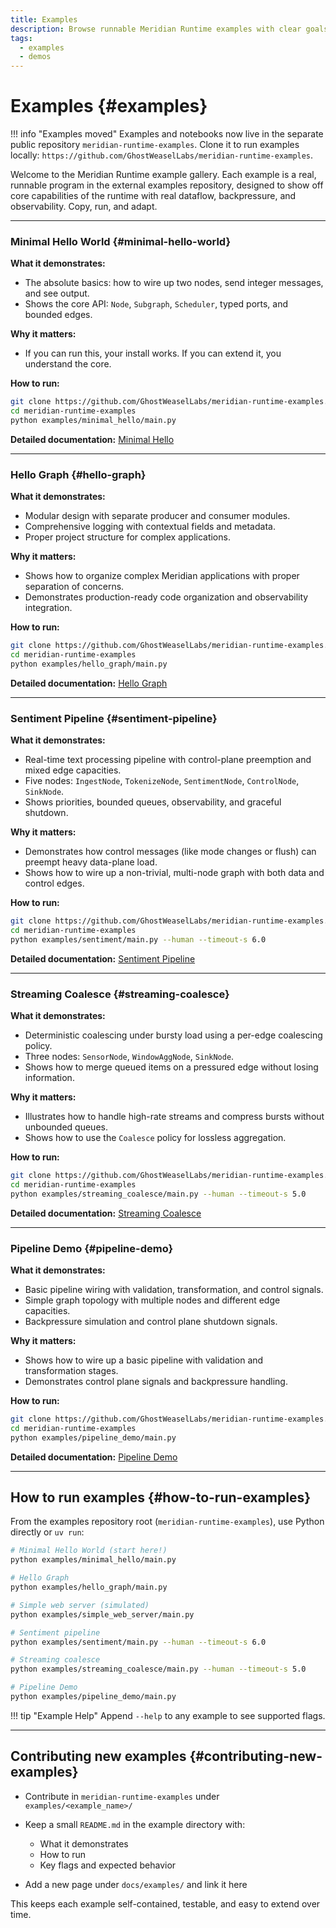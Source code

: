 ```yaml
---
title: Examples
description: Browse runnable Meridian Runtime examples with clear goals, commands, and expected behavior.
tags:
  - examples
  - demos
---
```


# Examples {#examples}

!!! info "Examples moved"
    Examples and notebooks now live in the separate public repository `meridian-runtime-examples`. Clone it to run examples locally: `https://github.com/GhostWeaselLabs/meridian-runtime-examples`.

Welcome to the Meridian Runtime example gallery. Each example is a real, runnable program in the external examples repository, designed to show off core capabilities of the runtime with real dataflow, backpressure, and observability. Copy, run, and adapt.

---

### Minimal Hello World {#minimal-hello-world}

**What it demonstrates:**

- The absolute basics: how to wire up two nodes, send integer messages, and see output.
- Shows the core API: `Node`, `Subgraph`, `Scheduler`, typed ports, and bounded edges.

**Why it matters:**

- If you can run this, your install works. If you can extend it, you understand the core.

**How to run:**
```bash
git clone https://github.com/GhostWeaselLabs/meridian-runtime-examples.git
cd meridian-runtime-examples
python examples/minimal_hello/main.py
```

**Detailed documentation:** [Minimal Hello](minimal-hello.md)

---

### Hello Graph {#hello-graph}

**What it demonstrates:**

- Modular design with separate producer and consumer modules.
- Comprehensive logging with contextual fields and metadata.
- Proper project structure for complex applications.

**Why it matters:**

- Shows how to organize complex Meridian applications with proper separation of concerns.
- Demonstrates production-ready code organization and observability integration.

**How to run:**
```bash
git clone https://github.com/GhostWeaselLabs/meridian-runtime-examples.git
cd meridian-runtime-examples
python examples/hello_graph/main.py
```

**Detailed documentation:** [Hello Graph](hello-graph.md)

---

### Sentiment Pipeline {#sentiment-pipeline}

**What it demonstrates:**

- Real-time text processing pipeline with control-plane preemption and mixed edge capacities.
- Five nodes: `IngestNode`, `TokenizeNode`, `SentimentNode`, `ControlNode`, `SinkNode`.
- Shows priorities, bounded queues, observability, and graceful shutdown.

**Why it matters:**

- Demonstrates how control messages (like mode changes or flush) can preempt heavy data-plane load.
- Shows how to wire up a non-trivial, multi-node graph with both data and control edges.

**How to run:**
```bash
git clone https://github.com/GhostWeaselLabs/meridian-runtime-examples.git
cd meridian-runtime-examples
python examples/sentiment/main.py --human --timeout-s 6.0
```

**Detailed documentation:** [Sentiment Pipeline](sentiment.md)

---

### Streaming Coalesce {#streaming-coalesce}

**What it demonstrates:**

- Deterministic coalescing under bursty load using a per-edge coalescing policy.
- Three nodes: `SensorNode`, `WindowAggNode`, `SinkNode`.
- Shows how to merge queued items on a pressured edge without losing information.

**Why it matters:**

- Illustrates how to handle high-rate streams and compress bursts without unbounded queues.
- Shows how to use the `Coalesce` policy for lossless aggregation.

**How to run:**

```bash
git clone https://github.com/GhostWeaselLabs/meridian-runtime-examples.git
cd meridian-runtime-examples
python examples/streaming_coalesce/main.py --human --timeout-s 5.0
```

**Detailed documentation:** [Streaming Coalesce](streaming-coalesce.md)

---

### Pipeline Demo {#pipeline-demo}

**What it demonstrates:**

- Basic pipeline wiring with validation, transformation, and control signals.
- Simple graph topology with multiple nodes and different edge capacities.
- Backpressure simulation and control plane shutdown signals.

**Why it matters:**

- Shows how to wire up a basic pipeline with validation and transformation stages.
- Demonstrates control plane signals and backpressure handling.

**How to run:**
```bash
git clone https://github.com/GhostWeaselLabs/meridian-runtime-examples.git
cd meridian-runtime-examples
python examples/pipeline_demo/main.py
```

**Detailed documentation:** [Pipeline Demo](pipeline-demo.md)

---

## How to run examples {#how-to-run-examples}

From the examples repository root (`meridian-runtime-examples`), use Python directly or `uv run`:

```bash
# Minimal Hello World (start here!)
python examples/minimal_hello/main.py

# Hello Graph
python examples/hello_graph/main.py

# Simple web server (simulated)
python examples/simple_web_server/main.py

# Sentiment pipeline
python examples/sentiment/main.py --human --timeout-s 6.0

# Streaming coalesce
python examples/streaming_coalesce/main.py --human --timeout-s 5.0

# Pipeline Demo
python examples/pipeline_demo/main.py
```

!!! tip "Example Help"
    Append `--help` to any example to see supported flags.

---

## Contributing new examples {#contributing-new-examples}

- Contribute in `meridian-runtime-examples` under `examples/<example_name>/`
- Keep a small `README.md` in the example directory with:

    - What it demonstrates
    - How to run
    - Key flags and expected behavior
- Add a new page under `docs/examples/` and link it here

This keeps each example self-contained, testable, and easy to extend over time.
